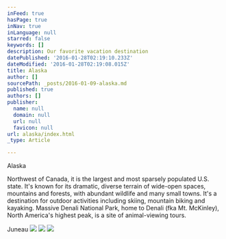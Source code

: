 ```yaml
---
inFeed: true
hasPage: true
inNav: true
inLanguage: null
starred: false
keywords: []
description: Our favorite vacation destination
datePublished: '2016-01-28T02:19:10.233Z'
dateModified: '2016-01-28T02:19:08.015Z'
title: Alaska
author: []
sourcePath: _posts/2016-01-09-alaska.md
published: true
authors: []
publisher:
  name: null
  domain: null
  url: null
  favicon: null
url: alaska/index.html
_type: Article

---
```

Alaska

Northwest of Canada, it is the largest and most sparsely populated U.S. state. It's known for its dramatic, diverse terrain of wide-open spaces, mountains and forests, with abundant wildlife and many small towns. It's a destination for outdoor activities including skiing, mountain biking and kayaking. Massive Denali National Park, home to Denali (fka Mt. McKinley), North America's highest peak, is a site of animal-viewing tours.

Juneau
![](https://the-grid-user-content.s3-us-west-2.amazonaws.com/1f2812dc-0baa-4864-af46-0196e61a9844.jpg)
![](https://the-grid-user-content.s3-us-west-2.amazonaws.com/aba73542-ae3e-4f68-8b9c-18721262f972.jpg)
![](https://the-grid-user-content.s3-us-west-2.amazonaws.com/0c34beca-2204-47b6-ac72-4641f0a63464.jpg)